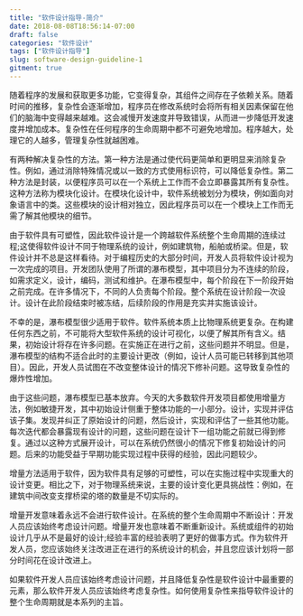 ```yaml
---
title: "软件设计指导-简介"
date: 2018-08-08T18:56:14-07:00
draft: false 
categories: "软件设计"
tags: ["软件设计指导"]
slug: software-design-guideline-1
gitment: true
---
```

随着程序的发展和获取更多功能，它变得复杂，其组件之间存在子依赖关系。随着时间的推移，复杂性会逐渐增加，程序员在修改系统时会将所有相关因素保留在他们的脑海中变得越来越难。这会减慢开发速度并导致错误，从而进一步降低开发速度并增加成本。复杂性在任何程序的生命周期中都不可避免地增加。程序越大，处理它的人越多，管理复杂性就越困难。

有两种解决复杂性的方法。第一种方法是通过使代码更简单和更明显来消除复杂性。例如，通过消除特殊情况或以一致的方式使用标识符，可以降低复杂性。第二种方法是封装，以便程序员可以在一个系统上工作而不会立即暴露其所有复杂性。这种方法称为模块化设计。在模块化设计中，软件系统被划分为模块，例如面向对象语言中的类。这些模块的设计相对独立，因此程序员可以在一个模块上工作而无需了解其他模块的细节。

由于软件具有可塑性，因此软件设计是一个跨越软件系统整个生命周期的连续过程;这使得软件设计不同于物理系统的设计，例如建筑物，船舶或桥梁。但是，软件设计并不总是这样看待。对于编程历史的大部分时间，开发人员将软件设计视为一次完成的项目。开发团队使用了所谓的瀑布模型，其中项目分为不连续的阶段，如需求定义，设计，编码，测试和维护。在瀑布模型中，每个阶段在下一阶段开始之前完成。在许多情况下，不同的人负责每个阶段。整个系统在设计阶段一次设计。设计在此阶段结束时被冻结，后续阶段的作用是充实并实施该设计。

不幸的是，瀑布模型很少适用于软件。软件系统本质上比物理系统更复杂。在构建任何东西之前，不可能将大型软件系统的设计可视化，以便了解其所有含义。结果，初始设计将存在许多问题。在实施正在进行之前，这些问题并不明显。但是，瀑布模型的结构不适合此时的主要设计更改（例如，设计人员可能已转移到其他项目）。因此，开发人员试图在不改变整体设计的情况下修补问题。这导致复杂性的爆炸性增加。

由于这些问题，瀑布模型已基本放弃。今天的大多数软件开发项目都使用增量方法，例如敏捷开发，其中初始设计侧重于整体功能的一小部分。设计，实现并评估该子集。发现并纠正了原始设计的问题，然后设计，实现和评估了一些其他功能。每次迭代都会暴露现有设计的问题，这些问题在设计下一组功能之前就已得到修复。通过以这种方式展开设计，可以在系统仍然很小的情况下修复初始设计的问题。后来的功能受益于早期功能实现过程中获得的经验，因此问题较少。

增量方法适用于软件，因为软件具有足够的可塑性，可以在实施过程中实现重大的设计变更。相比之下，对于物理系统来说，主要的设计变化更具挑战性：例如，在建筑中间改变支撑桥梁的塔的数量是不切实际的。

增量开发意味着永远不会进行软件设计。在系统的整个生命周期中不断设计：开发人员应该始终考虑设计问题。增量开发也意味着不断重新设计。系统或组件的初始设计几乎从不是最好的设计;经验丰富的经验表明了更好的做事方式。作为软件开发人员，您应该始终关注改进正在进行的系统设计的机会，并且您应该计划将一部分时间花在设计改进上。

如果软件开发人员应该始终考虑设计问题，并且降低复杂性是软件设计中最重要的元素，那么软件开发人员应该始终考虑复杂性。如何使用复杂性来指导软件设计的整个生命周期就是本系列的主旨。
